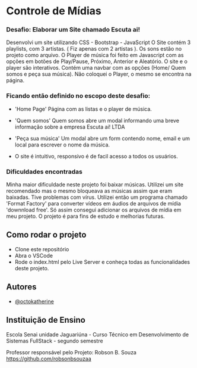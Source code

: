 # Controle de Mídias

### Desafio: Elaborar um Site chamado Escuta ai!

Desenvolvi um site utilizando CSS - Bootstrap - JavaScript
O Site contém 3 playlists, com 3 artistas. ( Fiz apenas com 2 artistas ).
Os sons estão no projeto como arquivo.
O Player de música foi feito em Javascript com as opções em botões de Play/Pause, Próximo, Anterior e Aleatório.
O site e o player são interativos.
Contém uma navbar com as opções (Home/ Quem somos e peça sua música). Não coloquei o Player, o mesmo se encontra na página. 

### Ficando então definido no escopo deste desafio:

- 'Home Page'
Página com as listas e o player de música.

- 'Quem somos'
Quem somos abre um modal informando uma breve informação sobre a empresa Escuta ai! LTDA

- 'Peça sua música'
Um modal abre um form contendo nome, email e um local para escrever o nome da música.

- O site é intuitivo, responsivo é de facil acesso a todos os usuários.

### Dificuldades encontradas

Minha maior dificuldade neste projeto foi baixar músicas. Utilizei um site recomendado mas o mesmo bloqueava as músicas assim que eram baixadas. Tive problemas com vírus.
Utilizei  então um programa chamado 'Format Factory' para converter vídeos em áudios de arquivos de mídia 'downnload free'. Só assim consegui adicionar os arquivos de mídia em meu projeto.
O projeto é para fins de estudo e melhorias futuras.

## Como rodar o projeto

- Clone este repositório
- Abra o VSCode
- Rode o index.html pelo Live Server e conheça todas as funcionalidades deste projeto.
## Autores

- [@octokatherine](https://www.github.com/octokatherine)

## Instituição de Ensino

Escola Senai unidade Jaguariúna - Curso Técnico em Desenvolvimento de Sistemas FullStack - segundo semestre

Professor responsável pelo Projeto: Robson B. Souza https://github.com/robsonbsouzaa

